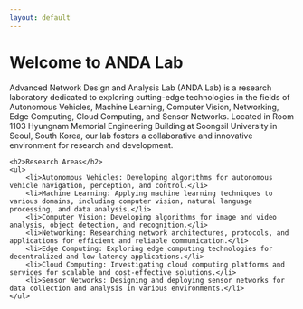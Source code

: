 ```yaml
---
layout: default
---
```


<div class="home">
    <h1 class="page-heading">Welcome to ANDA Lab</h1>
    <p class="lead">Advanced Network Design and Analysis Lab (ANDA Lab) is a research laboratory dedicated to exploring cutting-edge technologies in the fields of Autonomous Vehicles, Machine Learning, Computer Vision, Networking, Edge Computing, Cloud Computing, and Sensor Networks. Located in Room 1103 Hyungnam Memorial Engineering Building at Soongsil University in Seoul, South Korea, our lab fosters a collaborative and innovative environment for research and development.</p>
    
    <h2>Research Areas</h2>
    <ul>
        <li>Autonomous Vehicles: Developing algorithms for autonomous vehicle navigation, perception, and control.</li>
        <li>Machine Learning: Applying machine learning techniques to various domains, including computer vision, natural language processing, and data analysis.</li>
        <li>Computer Vision: Developing algorithms for image and video analysis, object detection, and recognition.</li>
        <li>Networking: Researching network architectures, protocols, and applications for efficient and reliable communication.</li>
        <li>Edge Computing: Exploring edge computing technologies for decentralized and low-latency applications.</li>
        <li>Cloud Computing: Investigating cloud computing platforms and services for scalable and cost-effective solutions.</li>
        <li>Sensor Networks: Designing and deploying sensor networks for data collection and analysis in various environments.</li>
    </ul>
</div>